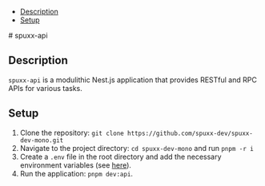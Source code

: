 <!-- vscode-markdown-toc -->

- [Description](#Description)
- [Setup](#Setup)

<!-- vscode-markdown-toc-config
	numbering=false
	autoSave=true
	/vscode-markdown-toc-config -->
<!-- /vscode-markdown-toc --># spuxx-api

## <a name='Description'></a>Description

`spuxx-api` is a modulithic Nest.js application that provides RESTful and RPC APIs for various tasks.

## <a name='Setup'></a>Setup

1.  Clone the repository: `git clone https://github.com/spuxx-dev/spuxx-dev-mono.git`
2.  Navigate to the project directory: `cd spuxx-dev-mono` and run `pnpm -r i`
3.  Create a `.env` file in the root directory and add the necessary environment variables (see [here](src/env/env.module.ts)).
4.  Run the application: `pnpm dev:api`.
